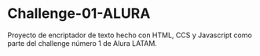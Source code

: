 # Challenge-01-ALURA
Proyecto de encriptador de texto hecho con HTML, CCS y Javascript como parte del challenge número 1 de Alura LATAM.
